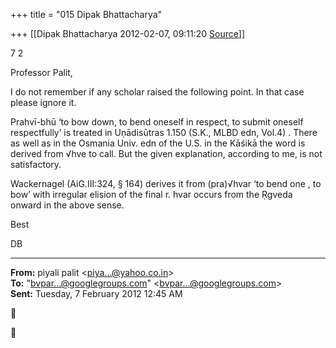 +++
title = "015 Dipak Bhattacharya"

+++
[[Dipak Bhattacharya	2012-02-07, 09:11:20 [Source](https://groups.google.com/g/bvparishat/c/hcPTRR1BGGI)]]



7 2  

Professor Palit,

I do not remember if any scholar raised the following point. In that case please ignore it.

Prahvī-bhū ‘to bow down, to bend oneself in respect, to submit oneself respectfully’ is treated in Uṇādisūtras 1.150 (S.K., MLBD edn, Vol.4) . There as well as in the Osmania Univ. edn of the U.S. in the Kāśikā the word is derived from √hve to call. But the given explanation, according to me, is not satisfactory.

Wackernagel (AiG.III:324, § 164) derives it from (pra)√hvar ‘to bend one , to bow’ with irregular elision of the final r. hvar occurs from the Ṛgveda onward in the above sense.

Best

DB

------------------------------------------------------------------------

**From:** piyali palit \<[piya...@yahoo.co.in]()\>  
**To:** "[bvpar...@googlegroups.com]()" \<[bvpar...@googlegroups.com]()\>  
**Sent:** Tuesday, 7 February 2012 12:45 AM





